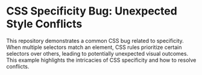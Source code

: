 # CSS Specificity Bug: Unexpected Style Conflicts

This repository demonstrates a common CSS bug related to specificity. When multiple selectors match an element, CSS rules prioritize certain selectors over others, leading to potentially unexpected visual outcomes.  This example highlights the intricacies of CSS specificity and how to resolve conflicts.